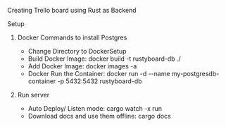 Creating Trello board using Rust as Backend

Setup
1. Docker Commands to install Postgres
    * Change Directory to DockerSetup
    * Build Docker Image: docker build -t rustyboard-db ./
    * Add Docker Image: docker images -a
    * Docker Run the Container: docker run -d --name my-postgresdb-container -p 5432:5432 rustyboard-db

2. Run server
    * Auto Deploy/ Listen mode: cargo watch -x run
    * Download docs and use them offline: cargo docs
